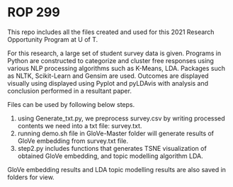 # ROP 299

This repo includes all the files created and used for this 2021 Research Opportunity Program at U of T.

For this research, a large set of student survey data is given. Programs in Python are constructed to categorize and cluster free responses using various NLP processing algorithms such as K-Means, LDA. Packages such as NLTK, Scikit-Learn and Gensim are used. Outcomes are displayed visually using displayed using Pyplot and pyLDAvis with analysis and conclusion performed in a resultant paper. 

Files can be used by following below steps.

1. using Generate_txt.py, we preprocess survey.csv by writing processed contents we need into a txt file: survey.txt.
2. running demo.sh file in GloVe-Master folder will generate results of GloVe embedding from survey.txt file. 
3. step2.py includes functions that generates TSNE visualization of obtained GloVe embedding, and topic modelling algorithm LDA.

GloVe embedding results and LDA topic modelling results are also saved in folders for view. 
